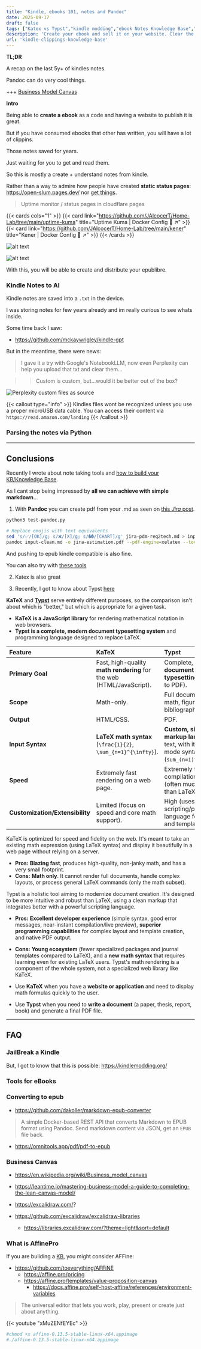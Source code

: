 ```yaml
---
title: "Kindle, ebooks 101, notes and Pandoc"
date: 2025-09-17
draft: false
tags: ["Katex vs Typst","kindle modding","ebook Notes Knowledge Base","sell-your-ebook","Business Model Canvas","Affine"]
description: 'Create your ebook and sell it on your website. Clear the chaos with Perplexity or notebookllm?'
url: 'kindle-clippings-knowledge-base'
---
```



**TL;DR**

A recap on the last 5y+ of kindles notes.

Pandoc can do very cool things.

+++ [Business Model Canvas](#business-canvas)


**Intro**

Being able to **create a ebook** as a code and having a website to publish it is great.

But if you have consumed ebooks that other has written, you will have a lot of clippins.

Those notes saved for years.

Just waiting for you to get and read them.

So this is mostly a create + understand notes from kindle.

Rather than a way to admire how people have created **static status pages**: https://open-slum.pages.dev/ nor [get things](https://annas-archive.org/). 

> Uptime monitor / status pages in cloudflare pages

{{< cards cols="1" >}}
  {{< card link="https://github.com/JAlcocerT/Home-Lab/tree/main/uptime-kuma" title="Uptime Kuma | Docker Config 🐋 ↗" >}}
  {{< card link="https://github.com/JAlcocerT/Home-Lab/tree/main/kener" title="Kener | Docker Config 🐋 ↗" >}}
{{< /cards >}}

![alt text](/blog_img/selfh/HomeLab/statuspages/kener-setup.png)

![alt text](/blog_img/selfh/HomeLab/statuspages/kener-manager-ui.png)

With this, you will be able to create and distribute your epublibre.


### Kindle Notes to AI

Kindle notes are saved into a `.txt` in the device.

I was storing notes for few years already and im really curious to see whats inside.


Some time back I saw:

* https://github.com/mckaywrigley/kindle-gpt


But in the meantime, there were news:

> I gave it a try with Google's NotebookLLM, now even Perplexity can help you upload that txt and clear them...

> > Custom is custom, but...would it be better out of the box?


![Perplexity custom files as source](/blog_img/GenAI/perplexity-files.png)


{{< callout type="info" >}}
Kindles files wont be recognized unless you use a proper microUSB data cable. You can access their content via `https://read.amazon.com/landing`
{{< /callout >}}

### Parsing the notes via Python




---

## Conclusions

Recently I wrote about note taking tools and [how to build your KB/Knowledge Base](https://jalcocert.github.io/JAlcocerT/knowledge-management/#knowledge-management-tools).

As I cant stop being impressed by **all we can achieve with simple markdown**...

1. With **Pandoc** you can create pdf from your .md as seen on [this *Jira* post](https://jalcocert.github.io/JAlcocerT/jira-data-model-with-ai/#md-to-pdf).

```sh
python3 test-pandoc.py

# Replace emojis with text equivalents
sed 's/✅/[OK]/g; s/❌/[X]/g; s/��/[CHART]/g' jira-pdm-req2tech.md > input-clean.md
pandoc input-clean.md -o jira-estimation.pdf --pdf-engine=xelatex --toc
```

And pushing to epub kindle compatible is also fine.

You can also try with [these tools](#converting-to-epub)


2. Katex is also great

3. Recently, I got to know about Typst [here](https://atareao.es/podcast/todavia-sufres-con-word-para-hacer-tu-tesis-o-proyecto-usa-typst/)

**KaTeX** and **[Typst](https://github.com/typst/typst)** serve entirely different purposes, so the comparison isn't about which is "better," but which is appropriate for a given task.

* **KaTeX is a JavaScript library** for rendering mathematical notation in web browsers.
* **Typst is a complete, modern document typesetting system** and programming language designed to replace LaTeX.

| Feature | KaTeX | Typst |
| :--- | :--- | :--- |
| **Primary Goal** | Fast, high-quality **math rendering** for the web (HTML/JavaScript). | Complete, modern **document typesetting** (compiles to PDF). |
| **Scope** | Math-only. | Full documents (text, math, figures, tables, bibliography, etc.). |
| **Output** | HTML/CSS. | PDF. |
| **Input Syntax** | **LaTeX math syntax** (`\frac{1}{2}`, `\sum_{n=1}^{\infty}`). | **Custom, simplified markup language** for text, with its own math mode syntax (`sum_(n=1)^oo 1/n`). |
| **Speed** | Extremely fast rendering on a web page. | Extremely fast compilation to PDF (often much faster than LaTeX). |
| **Customization/Extensibility**| Limited (focus on speed and core math support). | High (uses a built-in scripting/programming language for layouts and templates). |


KaTeX is optimized for speed and fidelity on the web. It's meant to take an existing math expression (using LaTeX syntax) and display it beautifully in a web page without relying on a server.

* **Pros:** **Blazing fast**, produces high-quality, non-janky math, and has a very small footprint.
* **Cons:** **Math only**. It cannot render full documents, handle complex layouts, or process general LaTeX commands (only the math subset).

Typst is a holistic tool aiming to modernize document creation. It's designed to be more intuitive and robust than LaTeX, using a clean markup that integrates better with a powerful scripting language.

* **Pros:** **Excellent developer experience** (simple syntax, good error messages, near-instant compilation/live preview), **superior programming capabilities** for complex layout and template creation, and native PDF output.
* **Cons:** **Young ecosystem** (fewer specialized packages and journal templates compared to LaTeX), and a **new math syntax** that requires learning even for existing LaTeX users. Typst's math rendering is a component of the whole system, not a specialized web library like KaTeX.


* Use **KaTeX** when you have a **website or application** and need to display math formulas quickly to the user.
* Use **Typst** when you need to **write a document** (a paper, thesis, report, book) and generate a final PDF file.

---

## FAQ

### JailBreak a Kindle

But, I got to know that this is possible: https://kindlemodding.org/

### Tools for eBooks


### Converting to epub

* https://github.com/dakoller/markdown-epub-converter

>  A simple Docker-based REST API that converts Markdown to EPUB format using Pandoc. Send markdown content via JSON, get an `EPUB` file back. 

* https://omnitools.app/pdf/pdf-to-epub

### Business Canvas

* https://en.wikipedia.org/wiki/Business_model_canvas

* https://leantime.io/mastering-business-model-a-guide-to-completing-the-lean-canvas-model/

* https://excalidraw.com/?
* https://github.com/excalidraw/excalidraw-libraries
    * https://libraries.excalidraw.com/?theme=light&sort=default

### What is AffinePro

If you are building a [KB](https://jalcocert.github.io/JAlcocerT/knowledge-management/), you might consider AFFine:

* https://github.com/toeverything/AFFiNE
    * https://affine.pro/pricing
    * https://affine.pro/templates/value-proposition-canvas
        * https://docs.affine.pro/self-host-affine/references/environment-variables

> The universal editor that lets you work, play, present or create just about anything.

<!-- https://www.youtube.com/watch?v=xMuZENfEYEc -->

{{< youtube "xMuZENfEYEc" >}}

```sh
#chmod +x affine-0.13.5-stable-linux-x64.appimage
#./affine-0.13.5-stable-linux-x64.appimage
```